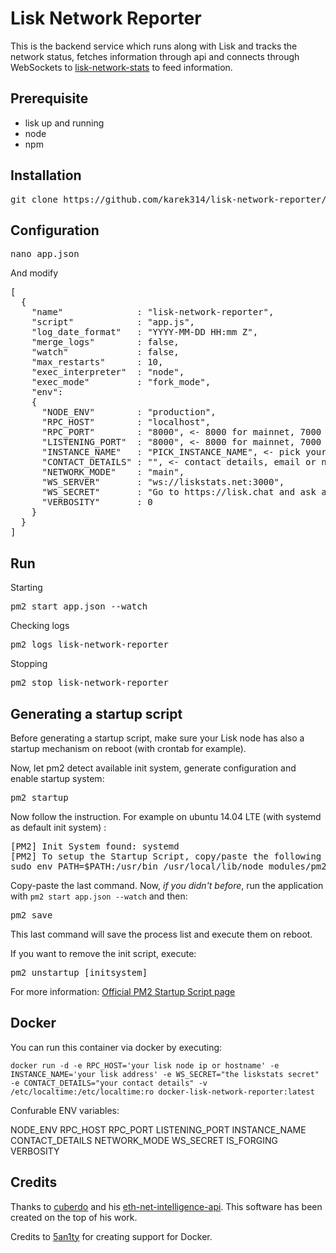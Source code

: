 Lisk Network Reporter
============
This is the backend service which runs along with Lisk and tracks the network status, fetches information through api and connects through WebSockets to [lisk-network-stats](https://github.com/karek314/lisk-network-stats) to feed information.

## Prerequisite
* lisk up and running
* node
* npm

## Installation
<pre>git clone https://github.com/karek314/lisk-network-reporter/ && cd lisk-network-reporter && bash build.sh</pre>

## Configuration
<pre>nano app.json</pre>
And modify

<pre>
[
  {
    "name"              : "lisk-network-reporter",
    "script"            : "app.js",
    "log_date_format"   : "YYYY-MM-DD HH:mm Z",
    "merge_logs"        : false,
    "watch"             : false,
    "max_restarts"      : 10,
    "exec_interpreter"  : "node",
    "exec_mode"         : "fork_mode",
    "env":
    {
      "NODE_ENV"        : "production",
      "RPC_HOST"        : "localhost",
      "RPC_PORT"        : "8000", <- 8000 for mainnet, 7000 testnet
      "LISTENING_PORT"  : "8000", <- 8000 for mainnet, 7000 testnet
      "INSTANCE_NAME"   : "PICK_INSTANCE_NAME", <- pick your name
      "CONTACT_DETAILS" : "", <- contact details, email or nick on lisk.chat to contact in case any failure
      "NETWORK_MODE"    : "main",
      "WS_SERVER"       : "ws://liskstats.net:3000",
      "WS_SECRET"       : "Go to https://lisk.chat and ask around",
      "VERBOSITY"       : 0
    }
  }
]
</pre>

## Run
Starting
<pre>
pm2 start app.json --watch
</pre>

Checking logs
<pre>
pm2 logs lisk-network-reporter
</pre>

Stopping
<pre>
pm2 stop lisk-network-reporter
</pre>

## Generating a startup script

Before generating a startup script, make sure your Lisk node has also a startup mechanism on reboot (with crontab for example).

Now, let pm2 detect available init system, generate configuration and enable startup system:

<pre>
pm2 startup
</pre>

Now follow the instruction. For example on ubuntu 14.04 LTE (with systemd as default init system) :

<pre>
[PM2] Init System found: systemd
[PM2] To setup the Startup Script, copy/paste the following command:
sudo env PATH=$PATH:/usr/bin /usr/local/lib/node_modules/pm2/bin/pm2 startup systemd -u [user] --hp /home/[user]
</pre>

Copy-paste the last command. Now, *if you didn't before*, run the application with ```pm2 start app.json --watch``` and then:
<pre>
pm2 save
</pre>

This last command will save the process list and execute them on reboot.

If you want to remove the init script, execute:
<pre>
pm2 unstartup [initsystem]
</pre>

For more information:  [Official PM2 Startup Script page](http://pm2.keymetrics.io/docs/usage/startup/#generating-a-startup-script)

## Docker
You can run this container via docker by executing:

```
docker run -d -e RPC_HOST='your lisk node ip or hostname' -e INSTANCE_NAME='your lisk address' -e WS_SECRET="the liskstats secret" -e CONTACT_DETAILS="your contact details" -v /etc/localtime:/etc/localtime:ro docker-lisk-network-reporter:latest
```

Confurable ENV variables:

NODE_ENV
RPC_HOST
RPC_PORT
LISTENING_PORT
INSTANCE_NAME
CONTACT_DETAILS
NETWORK_MODE
WS_SECRET
IS_FORGING
VERBOSITY


## Credits
Thanks to [cuberdo](https://github.com/cubedro/) and his [eth-net-intelligence-api](https://github.com/cubedro/eth-net-intelligence-api). This software has been created on the top of his work.

Credits to [5an1ty](https://github.com/5an1ty/) for creating support for Docker.
